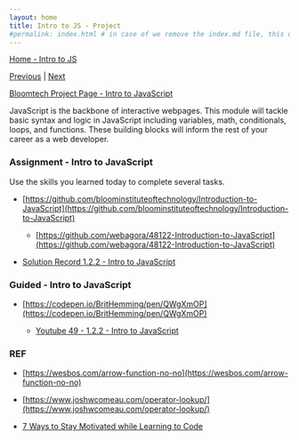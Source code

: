 ```yaml
---
layout: home
title: Intro to JS - Project 
#permalink: index.html # in case of we remove the index.md file, this doc will be the index page
---
```


<div class="row">
<div class="columnStmt" markdown="1">

[Home - Intro to JS](../README.md) 

[Previous](./Object_6.md)  | [Next](./Understanding.md)

[Bloomtech Project Page - Intro to JavaScript](https://bloomtech.instructure.com/courses/1589/assignments/49681?module_item_id=612807)

JavaScript is the backbone of interactive webpages. This module will tackle basic syntax and logic in JavaScript including variables, math, conditionals, loops, and functions. These building blocks will inform the rest of your career as a web developer.

###  Assignment - Intro to JavaScript

Use the skills you learned today to complete several tasks.

-   [https://github.com/bloominstituteoftechnology/Introduction-to-JavaScript](https://github.com/bloominstituteoftechnology/Introduction-to-JavaScript)
  
    -   [https://github.com/webagora/48122-Introduction-to-JavaScript](https://github.com/webagora/48122-Introduction-to-JavaScript)

-  [Solution Record 1.2.2 - Intro to JavaScript](https://bloomtech.instructure.com/courses/1604/modules/items/613707)

###  Guided - Intro to JavaScript

-   [https://codepen.io/BritHemming/pen/QWgXmOP](https://codepen.io/BritHemming/pen/QWgXmOP)    

    - [Youtube 49 - 1.2.2 - Intro to JavaScript](https://youtu.be/o8ua-w9E1FY)

### REF

-   [https://wesbos.com/arrow-function-no-no](https://wesbos.com/arrow-function-no-no)

-   [https://www.joshwcomeau.com/operator-lookup/](https://www.joshwcomeau.com/operator-lookup/)

-   [7 Ways to Stay Motivated while Learning to Code](https://medium.com/swlh/7-ways-to-stay-motivated-while-learning-to-code-536c81a0e390)


</div>
</div>
  
